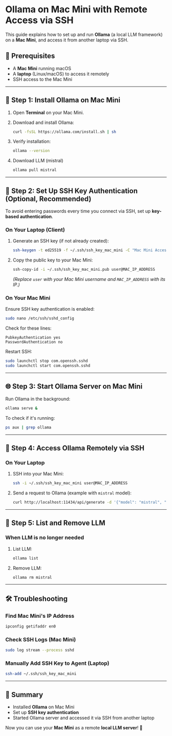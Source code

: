 # Ollama on Mac Mini with Remote Access via SSH

This guide explains how to set up and run **Ollama** (a local LLM framework) on a **Mac Mini**, and access it from another laptop via SSH.

## 📌 Prerequisites
- A **Mac Mini** running macOS
- A **laptop** (Linux/macOS) to access it remotely
- SSH access to the Mac Mini

---

## 🚀 Step 1: Install Ollama on Mac Mini
1. Open **Terminal** on your Mac Mini.
2. Download and install Ollama:
   ```bash
   curl -fsSL https://ollama.com/install.sh | sh
   ```
3. Verify installation:
   ```bash
   ollama --version
   ```

4. Download LLM (mistral)
   ```bash
   ollama pull mistral
   ```

---

## 🔑 Step 2: Set Up SSH Key Authentication (Optional, Recommended)
To avoid entering passwords every time you connect via SSH, set up **key-based authentication**.

### **On Your Laptop** (Client)
1. Generate an SSH key (if not already created):
   ```bash
   ssh-keygen -t ed25519 -f ~/.ssh/ssh_key_mac_mini -C "Mac Mini Access"
   ```
2. Copy the public key to your Mac Mini:
   ```bash
   ssh-copy-id -i ~/.ssh/ssh_key_mac_mini.pub user@MAC_IP_ADDRESS
   ```
   *(Replace `user` with your Mac Mini username and `MAC_IP_ADDRESS` with its IP.)*

### **On Your Mac Mini**
Ensure SSH key authentication is enabled:
```bash
sudo nano /etc/ssh/sshd_config
```
Check for these lines:
```
PubkeyAuthentication yes
PasswordAuthentication no
```
Restart SSH:
```bash
sudo launchctl stop com.openssh.sshd
sudo launchctl start com.openssh.sshd
```

---

## 🌐 Step 3: Start Ollama Server on Mac Mini
Run Ollama in the background:
```bash
ollama serve &
```
To check if it's running:
```bash
ps aux | grep ollama
```

---

## 🔗 Step 4: Access Ollama Remotely via SSH
### **On Your Laptop**
1. SSH into your Mac Mini:
   ```bash
   ssh -i ~/.ssh/ssh_key_mac_mini user@MAC_IP_ADDRESS
   ```
2. Send a request to Ollama (example with `mistral` model):
   ```bash
   curl http://localhost:11434/api/generate -d '{"model": "mistral", "prompt": "Hello!"}'
   ```
   
---

## 🔗 Step 5: List and Remove LLM
### **When LLM is no longer needed**
1. List LLM:
   ```bash
   ollama list
   ```
2. Remove LLM:
   ```bash
   ollama rm mistral
   ```
   
---

## 🛠️ Troubleshooting
### **Find Mac Mini's IP Address**
```bash
ipconfig getifaddr en0
```

### **Check SSH Logs (Mac Mini)**
```bash
sudo log stream --process sshd
```

### **Manually Add SSH Key to Agent (Laptop)**
```bash
ssh-add ~/.ssh/ssh_key_mac_mini
```

---

## 🎯 Summary
- Installed **Ollama** on Mac Mini
- Set up **SSH key authentication**
- Started Ollama server and accessed it via SSH from another laptop

Now you can use your **Mac Mini** as a remote **local LLM server**! 🚀

